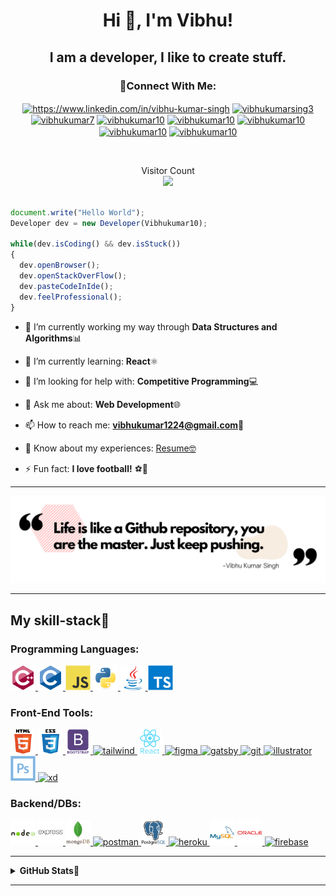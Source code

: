 <h1 align="center">Hi 👋, I'm Vibhu!</h1>
<h2 align="center">I am a developer, I like to create stuff.</h2>
<h3 align="center">🔗Connect With Me:</h3>
<p align="center">
<a href="https://linkedin.com/in/https://www.linkedin.com/in/vibhu-kumar-singh" target="blank"><img align="center" src="https://raw.githubusercontent.com/rahuldkjain/github-profile-readme-generator/master/src/images/icons/Social/linked-in-alt.svg" alt="https://www.linkedin.com/in/vibhu-kumar-singh" height="30" width="40" /></a>
<a href="https://twitter.com/vibhukumarsing3" target="blank"><img align="center" src="https://raw.githubusercontent.com/rahuldkjain/github-profile-readme-generator/master/src/images/icons/Social/twitter.svg" alt="vibhukumarsing3" height="30" width="40" /></a>
<a href="https://instagram.com/vibhukumar7" target="blank"><img align="center" src="https://raw.githubusercontent.com/rahuldkjain/github-profile-readme-generator/master/src/images/icons/Social/instagram.svg" alt="vibhukumar7" height="30" width="40" /></a>
<a href="https://codepen.io/vibhukumar10" target="blank"><img align="center" src="https://raw.githubusercontent.com/rahuldkjain/github-profile-readme-generator/master/src/images/icons/Social/codepen.svg" alt="vibhukumar10" height="30" width="40" /></a>
<a href="https://dribbble.com/vibhukumar10" target="blank"><img align="center" src="https://raw.githubusercontent.com/rahuldkjain/github-profile-readme-generator/master/src/images/icons/Social/dribbble.svg" alt="vibhukumar10" height="30" width="40" /></a>
<a href="https://www.leetcode.com/vibhukumar10" target="blank"><img align="center" src="https://raw.githubusercontent.com/rahuldkjain/github-profile-readme-generator/master/src/images/icons/Social/leet-code.svg" alt="vibhukumar10" height="30" width="40" /></a>
  <a href="https://www.codechef.com/users/vibhukumar10" target="blank"><img align="center" src="https://cdn.jsdelivr.net/npm/simple-icons@3.1.0/icons/codechef.svg" alt="vibhukumar10" height="30" width="40" /></a>
<a href="https://auth.geeksforgeeks.org/user/vibhukumar10" target="blank"><img align="center" src="https://raw.githubusercontent.com/rahuldkjain/github-profile-readme-generator/master/src/images/icons/Social/geeks-for-geeks.svg" alt="vibhukumar10" height="30" width="40" /></a>
</p>
<br>
<p align="center"> 
  Visitor Count<br>
  <img src="https://profile-counter.glitch.me/Vibhukumar10/count.svg" />
</p>

```js

document.write("Hello World");
Developer dev = new Developer(Vibhukumar10);

while(dev.isCoding() && dev.isStuck())  
{
  dev.openBrowser();
  dev.openStackOverFlow();
  dev.pasteCodeInIde();
  dev.feelProfessional();
}


```

- 🔭 I’m currently working my way through **Data Structures and Algorithms**📊

- 🌱 I’m currently learning:  **React**⚛️

- 🤝 I’m looking for help with:  **Competitive Programming**💻

- 💬 Ask me about:  **Web Development**🌐

- 📫 How to reach me:  <strong>vibhukumar1224@gmail.com</strong>📧

- 📄 Know about my experiences: [Resume🤓](https://www.linkedin.com/in/vibhu-kumar-singh/detail/overlay-view/urn:li:fsd_profileTreasuryMedia:(ACoAACzcMywBRFvKVRwnf0J8wCXLB7qr1jkIKmM,1635460607269)/?lipi=urn%3Ali%3Apage%3Ad_flagship3_profile_view_base%3BmwllgLYuTHmuzNxNuzS9zg%3D%3D&licu=urn%3Ali%3Acontrol%3Ad_flagship3_profile_view_base-featured_item_detail_view)

- ⚡ Fun fact: **I love football!** ⚽💖
<!-- <p align="center"> <img src="https://komarev.com/ghpvc/?username=vibhukumar10&label=Profile%20views&color=0e75b6&style=flat" alt="vibhukumar10" /> </p> -->
<hr>
<img src="https://github.com/Vibhukumar10/Vibhukumar10/blob/main/images/Life%20is%20like%20a%20Github%20repository%2C%20you%20are%20the%20master.%20Just%20keep%20pushing..png">
<hr>


<!-- <h3>GitHub Profile Trophy 🏆:</h3>
<p align="center">
<a href="https://github.com/ryo-ma/github-profile-trophy">
  <img width=800 src="https://github-profile-trophy.vercel.app/?username=Vibhukumar10&column=8&theme=onedark&no-frame=true&no-bg=true"/>
</a>
</p> -->

<!-- <p align="center"> <a href="https://github.com/ryo-ma/github-profile-trophy"><img src="https://github-profile-trophy.vercel.app/?username=vibhukumar10&theme=react" alt="vibhukumar10" /></a> </p> -->

<!-- <h3 align="left">🔗My Socials: </h3>
<p align="left">
<a href="https://codepen.io/vibhukumar10" target="blank"><img align="center" src="https://raw.githubusercontent.com/rahuldkjain/github-profile-readme-generator/master/src/images/icons/Social/codepen.svg" alt="vibhukumar10" height="30" width="40" /></a>
<a href="https://twitter.com/vibhukumarsing3" target="blank"><img align="center" src="https://raw.githubusercontent.com/rahuldkjain/github-profile-readme-generator/master/src/images/icons/Social/twitter.svg" alt="vibhukumarsing3" height="30" width="40" /></a>
<a href="https://linkedin.com/in/https://www.linkedin.com/in/vibhu-kumar-singh" target="blank"><img align="center" src="https://raw.githubusercontent.com/rahuldkjain/github-profile-readme-generator/master/src/images/icons/Social/linked-in-alt.svg" alt="https://www.linkedin.com/in/vibhu-kumar-singh" height="30" width="40" /></a>
<a href="https://instagram.com/vibhukumar7" target="blank"><img align="center" src="https://raw.githubusercontent.com/rahuldkjain/github-profile-readme-generator/master/src/images/icons/Social/instagram.svg" alt="vibhukumar7" height="30" width="40" /></a>
<a href="https://dribbble.com/vibhukumar10" target="blank"><img align="center" src="https://raw.githubusercontent.com/rahuldkjain/github-profile-readme-generator/master/src/images/icons/Social/dribbble.svg" alt="vibhukumar10" height="30" width="40" /></a>
<a href="https://www.codechef.com/users/vibhukumar10" target="blank"><img align="center" src="https://cdn.jsdelivr.net/npm/simple-icons@3.1.0/icons/codechef.svg" alt="vibhukumar10" height="30" width="40" /></a>
<a href="https://www.leetcode.com/vibhukumar10" target="blank"><img align="center" src="https://raw.githubusercontent.com/rahuldkjain/github-profile-readme-generator/master/src/images/icons/Social/leet-code.svg" alt="vibhukumar10" height="30" width="40" /></a>
<a href="https://auth.geeksforgeeks.org/user/vibhukumar10" target="blank"><img align="center" src="https://raw.githubusercontent.com/rahuldkjain/github-profile-readme-generator/master/src/images/icons/Social/geeks-for-geeks.svg" alt="vibhukumar10" height="30" width="40" /></a>
</p> -->
<!-- <details> -->
<!--   <summary><strong>My skill-stack💪</strong></summary> -->
<h2><strong>My skill-stack💪</strong></h2>
<h3 align="left">Programming Languages: </h3>
<p align="left">
  <a href="https://www.w3schools.com/cpp/" target="_blank"> <img src="https://raw.githubusercontent.com/devicons/devicon/master/icons/cplusplus/cplusplus-original.svg" alt="cplusplus" width="40" height="40"/> </a>
  <a href="https://www.cprogramming.com/" target="_blank"> <img src="https://raw.githubusercontent.com/devicons/devicon/master/icons/c/c-original.svg" alt="c" width="40" height="40"/> </a> 
  <a href="https://developer.mozilla.org/en-US/docs/Web/JavaScript" target="_blank"> <img src="https://raw.githubusercontent.com/devicons/devicon/master/icons/javascript/javascript-original.svg" alt="javascript" width="40" height="40"/> </a> 
  <a href="https://www.python.org" target="_blank"> <img src="https://raw.githubusercontent.com/devicons/devicon/master/icons/python/python-original.svg" alt="python" width="40" height="40"/> </a> 
  <a href="https://www.java.com" target="_blank"> <img src="https://raw.githubusercontent.com/devicons/devicon/master/icons/java/java-original.svg" alt="java" width="40" height="40"/> </a> 
  <a href="https://www.typescriptlang.org/" target="_blank"> <img src="https://raw.githubusercontent.com/devicons/devicon/master/icons/typescript/typescript-original.svg" alt="typescript" width="40" height="40"/> </a> 
</p>
<h3>Front-End Tools: </h3>
<p align="left"> 
  <a href="https://www.w3.org/html/" target="_blank"> <img src="https://raw.githubusercontent.com/devicons/devicon/master/icons/html5/html5-original-wordmark.svg" alt="html5" width="40" height="40"/> </a> 
  <a href="https://www.w3schools.com/css/" target="_blank"> <img src="https://raw.githubusercontent.com/devicons/devicon/master/icons/css3/css3-original-wordmark.svg" alt="css3" width="40" height="40"/> </a> 
  <a href="https://getbootstrap.com" target="_blank"> <img src="https://raw.githubusercontent.com/devicons/devicon/master/icons/bootstrap/bootstrap-plain-wordmark.svg" alt="bootstrap" width="40" height="40"/> </a> 
  <a href="https://tailwindcss.com/" target="_blank"> <img src="https://www.vectorlogo.zone/logos/tailwindcss/tailwindcss-icon.svg" alt="tailwind" width="40" height="40"/> </a> 
  <a href="https://reactjs.org/" target="_blank"> <img src="https://raw.githubusercontent.com/devicons/devicon/master/icons/react/react-original-wordmark.svg" alt="react" width="40" height="40"/> </a> 
  <a href="https://www.figma.com/" target="_blank"> <img src="https://www.vectorlogo.zone/logos/figma/figma-icon.svg" alt="figma" width="40" height="40"/> </a> 
  <a href="https://www.gatsbyjs.com/" target="_blank"> <img src="https://www.vectorlogo.zone/logos/gatsbyjs/gatsbyjs-icon.svg" alt="gatsby" width="40" height="40"/> </a> 
  <a href="https://git-scm.com/" target="_blank"> <img src="https://www.vectorlogo.zone/logos/git-scm/git-scm-icon.svg" alt="git" width="40" height="40"/> </a> 
  <a href="https://www.adobe.com/in/products/illustrator.html" target="_blank"> <img src="https://www.vectorlogo.zone/logos/adobe_illustrator/adobe_illustrator-icon.svg" alt="illustrator" width="40" height="40"/> </a> 
<!--   <a href="https://www.mathworks.com/" target="_blank"> <img src="https://upload.wikimedia.org/wikipedia/commons/2/21/Matlab_Logo.png" alt="matlab" width="40" height="40"/> </a>  -->
  <a href="https://www.photoshop.com/en" target="_blank"> <img src="https://raw.githubusercontent.com/devicons/devicon/master/icons/photoshop/photoshop-line.svg" alt="photoshop" width="40" height="40"/> </a>
  <a href="https://www.adobe.com/products/xd.html" target="_blank"> <img src="https://cdn.worldvectorlogo.com/logos/adobe-xd.svg" alt="xd" width="40" height="40"/> </a> 
</p>

<h3>Backend/DBs: </h3>
<p align="left">
  <a href="https://nodejs.org" target="_blank"> <img src="https://raw.githubusercontent.com/devicons/devicon/master/icons/nodejs/nodejs-original-wordmark.svg" alt="nodejs" width="40" height="40"/> </a>
  <a href="https://expressjs.com" target="_blank"> <img src="https://raw.githubusercontent.com/devicons/devicon/master/icons/express/express-original-wordmark.svg" alt="express" width="40" height="40" /> </a>
  <a href="https://www.mongodb.com/" target="_blank"> <img src="https://raw.githubusercontent.com/devicons/devicon/master/icons/mongodb/mongodb-original-wordmark.svg" alt="mongodb" width="40" height="40"/> </a> 
  <a href="https://postman.com" target="_blank"> <img src="https://www.vectorlogo.zone/logos/getpostman/getpostman-icon.svg" alt="postman" width="40" height="40"/> </a>
  <a href="https://www.postgresql.org" target="_blank"> <img src="https://raw.githubusercontent.com/devicons/devicon/master/icons/postgresql/postgresql-original-wordmark.svg" alt="postgresql" width="40" height="40"/> </a>
  <a href="https://heroku.com" target="_blank"> <img src="https://www.vectorlogo.zone/logos/heroku/heroku-icon.svg" alt="heroku" width="40" height="40"/> </a> 
  <a href="https://www.mysql.com/" target="_blank"> <img src="https://raw.githubusercontent.com/devicons/devicon/master/icons/mysql/mysql-original-wordmark.svg" alt="mysql" width="40" height="40"/> </a>
  <a href="https://www.oracle.com/" target="_blank"> <img src="https://raw.githubusercontent.com/devicons/devicon/master/icons/oracle/oracle-original.svg" alt="oracle" width="40" height="40"/> </a>    
  <a href="https://firebase.google.com/" target="_blank"> <img src="https://www.vectorlogo.zone/logos/firebase/firebase-icon.svg" alt="firebase" width="40" height="40"/> </a> 
</p>  
<hr>
<!--   </details> -->
<!-- <p align="center"><img width="50%" height="auto" src="https://github-readme-stats.vercel.app/api/top-langs/?username=Vibhukumar10&layout=compact&theme=tokyonight" alt="Top Langs" /></p> -->
<details>
	<summary><strong> GitHub Stats🌟 </strong></summary>
	<table>
		<a align="center" href="https://github.com/Vibhukumar10">
		<tr>
			<td>					
				<img width="100%" height="auto" src="https://github-readme-stats.vercel.app/api?username=Vibhukumar10&show_icons=true&hide_border=false&theme=tokyonight&count_private=true&include_all_commits=false" alt="Git Stats" />
			</td>
			<td>
				<img width="100%" height="auto" src="https://github-readme-streak-stats.herokuapp.com/?user=Vibhukumar10&theme=tokyonight" alt="Dev Sharma's GitHub Streak" />
			</td>
		</tr>
	</table>
	<table>
		<tr>
			<td>
				<img width="100%" height="auto" src="https://activity-graph.herokuapp.com/graph?username=Vibhukumar10&bg_color=1a1b27&color=be90f2&line=638fda&point=35aea1&area=true" alt="Daily Contribution Graph" />
			</td>
		</tr>
		<tr colspan="2">
			<td>
				<img src="https://github-profile-summary-cards.vercel.app/api/cards/profile-details?username=Vibhukumar10&theme=monokai"  width="100%" height="auto"  alt="Monthly Contribution Graph" >
			</td>
		</tr>
		</a>
	</table>
</details>

<!-- <p align="center"><img align="center" src="https://github-readme-stats.vercel.app/api/top-langs?username=vibhukumar10&show_icons=true&locale=en&theme=react&layout=compact" alt="vibhukumar10" /></p>

 <p align="center"><img alt="My Github stats" align="center" border-radius="40px" width="800px" height="200px" src="https://github-readme-stats.vercel.app/api?username=Vibhukumar10&count_private=true&show_icons=true&hide_border=true&theme=react" href="https://github.com/Vibhukumar10"/></p>

<p align="center"><img align="center" src="https://github-readme-stats.vercel.app/api?username=vibhukumar10&show_icons=true&locale=en" alt="vibhukumar10" /></p>

<p align="center"><img align="center" src="https://github-readme-streak-stats.herokuapp.com/?user=vibhukumar10&theme=react" alt="vibhukumar10" /></p>

<span>
<a href="https://github.com/Vibhukumar10/Bank-Management-System">
  <img src="https://github-readme-stats.vercel.app/api/pin/?username=Vibhukumar10&repo=Bank-Management-System&theme=react" />
</a>
<a href="https://github.com/Vibhukumar10/Music-Genre-Classification">
  <img  src="https://github-readme-stats.vercel.app/api/pin/?username=Vibhukumar10&repo=Music-Genre-Classification&theme=react" />
</a>
</span> -->

<hr>
